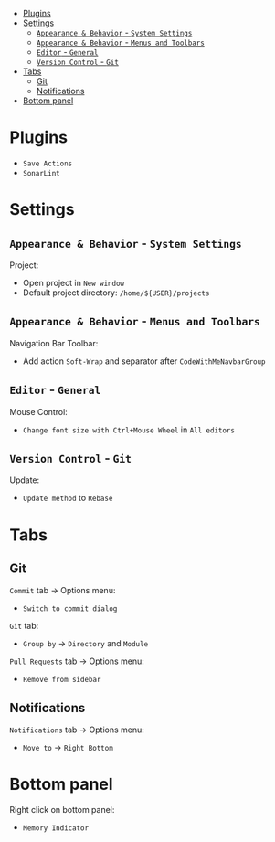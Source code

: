 <!-- TOC -->
* [Plugins](#plugins)
* [Settings](#settings)
  * [`Appearance & Behavior` - `System Settings`](#appearance--behavior---system-settings)
  * [`Appearance & Behavior` - `Menus and Toolbars`](#appearance--behavior---menus-and-toolbars)
  * [`Editor` - `General`](#editor---general)
  * [`Version Control` - `Git`](#version-control---git)
* [Tabs](#tabs)
  * [Git](#git)
  * [Notifications](#notifications)
* [Bottom panel](#bottom-panel)
<!-- TOC -->

# Plugins

* `Save Actions`
* `SonarLint`

# Settings

## `Appearance & Behavior` - `System Settings`

Project:
* Open project in `New window`
* Default project directory: `/home/${USER}/projects`

## `Appearance & Behavior` - `Menus and Toolbars`

Navigation Bar Toolbar:
* Add action `Soft-Wrap` and separator after `CodeWithMeNavbarGroup`

## `Editor` - `General`

Mouse Control:
* `Change font size with Ctrl+Mouse Wheel` in `All editors`

## `Version Control` - `Git`

Update:
* `Update method` to `Rebase`

# Tabs

## Git

`Commit` tab -> Options menu:
* `Switch to commit dialog`

`Git` tab:
* `Group by` -> `Directory` and `Module`

`Pull Requests` tab -> Options menu:
* `Remove from sidebar`

## Notifications

`Notifications` tab -> Options menu:
* `Move to` -> `Right Bottom`

# Bottom panel

Right click on bottom panel:
* `Memory Indicator`